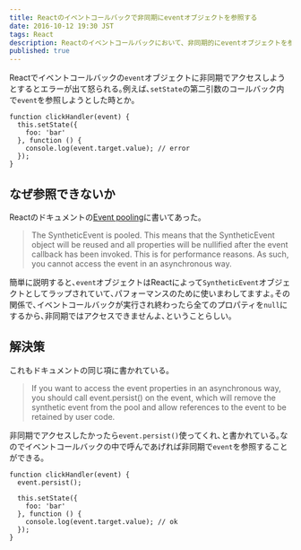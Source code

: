 ```yaml
---
title: Reactのイベントコールバックで非同期にeventオブジェクトを参照する
date: 2016-10-12 19:30 JST
tags: React
description: Reactのイベントコールバックにおいて、非同期的にeventオブジェクトを参照しようとするとエラーが出て怒られる。その原因と解決法について。
published: true
---
```


Reactでイベントコールバックの`event`オブジェクトに非同期でアクセスしようとするとエラーが出て怒られる｡例えば､`setState`の第二引数のコールバック内で`event`を参照しようとした時とか｡

<pre class="language-javascript"><code>function clickHandler(event) {
  this.setState({
    foo: 'bar'
  }, function () {
    console.log(event.target.value); // error
  });
}</code>
</pre>

## なぜ参照できないか

Reactのドキュメントの[Event pooling](https://facebook.github.io/react/docs/events.html#event-pooling)に書いてあった｡

> The SyntheticEvent is pooled. This means that the SyntheticEvent object will be reused and all properties will be nullified after the event callback has been invoked. This is for performance reasons. As such, you cannot access the event in an asynchronous way.

簡単に説明すると､`event`オブジェクトはReactによって`SyntheticEvent`オブジェクトとしてラップされていて､パフォーマンスのために使いまわしてますよ｡その関係で､イベントコールバックが実行され終わったら全てのプロパティを`null`にするから､非同期ではアクセスできませんよ､ということらしい｡

## 解決策

これもドキュメントの同じ項に書かれている｡

> If you want to access the event properties in an asynchronous way, you should call event.persist() on the event, which will remove the synthetic event from the pool and allow references to the event to be retained by user code.

非同期でアクセスしたかったら`event.persist()`使ってくれ､と書かれている｡なのでイベントコールバックの中で呼んであげれば非同期で`event`を参照することができる｡

<pre class="language-javascript"><code>function clickHandler(event) {
  event.persist();

  this.setState({
    foo: 'bar'
  }, function () {
    console.log(event.target.value); // ok
  });
}</code>
</pre>

